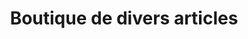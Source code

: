 ---
title: "Boutique de divers articles"
url: /bofossou/boutique-de-divers-articles-2/
shop: commodité
---